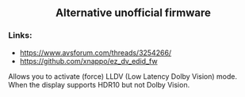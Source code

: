 ## <p align="center">Alternative unofficial firmware</p>

### Links:
- https://www.avsforum.com/threads/3254266/
- https://github.com/xnappo/ez_dv_edid_fw

Allows you to activate (force) LLDV (Low Latency Dolby Vision) mode.<br>
When the display supports HDR10 but not Dolby Vision.